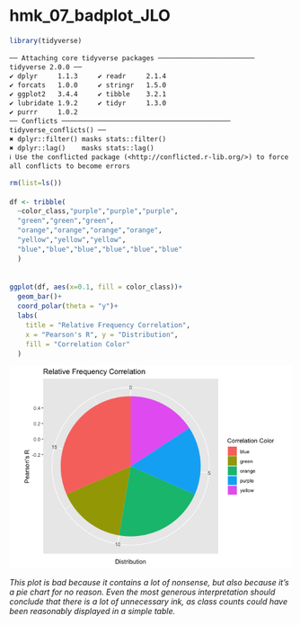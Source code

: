 hmk_07_badplot_JLO
================

``` r
library(tidyverse)
```

    ── Attaching core tidyverse packages ──────────────────────── tidyverse 2.0.0 ──
    ✔ dplyr     1.1.3     ✔ readr     2.1.4
    ✔ forcats   1.0.0     ✔ stringr   1.5.0
    ✔ ggplot2   3.4.4     ✔ tibble    3.2.1
    ✔ lubridate 1.9.2     ✔ tidyr     1.3.0
    ✔ purrr     1.0.2     
    ── Conflicts ────────────────────────────────────────── tidyverse_conflicts() ──
    ✖ dplyr::filter() masks stats::filter()
    ✖ dplyr::lag()    masks stats::lag()
    ℹ Use the conflicted package (<http://conflicted.r-lib.org/>) to force all conflicts to become errors

``` r
rm(list=ls())

df <- tribble(
  ~color_class,"purple","purple","purple",
  "green","green","green",
  "orange","orange","orange","orange",
  "yellow","yellow","yellow",
  "blue","blue","blue","blue","blue","blue"
  )
  

ggplot(df, aes(x=0.1, fill = color_class))+
  geom_bar()+
  coord_polar(theta = "y")+
  labs(
    title = "Relative Frequency Correlation",
    x = "Pearson's R", y = "Distribution",
    fill = "Correlation Color"
  )
```

![](hmk_07_badplot_JLO_files/figure-gfm/unnamed-chunk-1-1.png)

*This plot is bad because it contains a lot of nonsense, but also
because it’s a pie chart for no reason. Even the most generous
interpretation should conclude that there is a lot of unnecessary ink,
as class counts could have been reasonably displayed in a simple table.*
